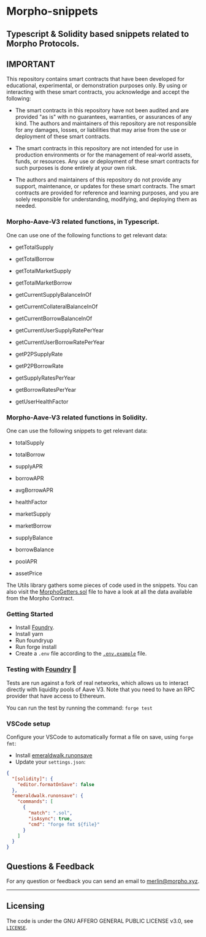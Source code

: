 # Morpho-snippets

## Typescript & Solidity based snippets related to Morpho Protocols.

## IMPORTANT

This repository contains smart contracts that have been developed for educational, experimental, or demonstration purposes only. By using or interacting with these smart contracts, you acknowledge and accept the following:

- The smart contracts in this repository have not been audited and are provided "as is" with no guarantees, warranties, or assurances of any kind. The authors and maintainers of this repository are not responsible for any damages, losses, or liabilities that may arise from the use or deployment of these smart contracts.

- The smart contracts in this repository are not intended for use in production environments or for the management of real-world assets, funds, or resources. Any use or deployment of these smart contracts for such purposes is done entirely at your own risk.

- The authors and maintainers of this repository do not provide any support, maintenance, or updates for these smart contracts. The smart contracts are provided for reference and learning purposes, and you are solely responsible for understanding, modifying, and deploying them as needed.

### Morpho-Aave-V3 related functions, in Typescript.

One can use one of the following functions to get relevant data:

- getTotalSupply
- getTotalBorrow

- getTotalMarketSupply
- getTotalMarketBorrow

- getCurrentSupplyBalanceInOf
- getCurrentCollateralBalanceInOf
- getCurrentBorrowBalanceInOf

- getCurrentUserSupplyRatePerYear
- getCurrentUserBorrowRatePerYear

- getP2PSupplyRate
- getP2PBorrowRate

- getSupplyRatesPerYear
- getBorrowRatesPerYear

- getUserHealthFactor

### Morpho-Aave-V3 related functions in Solidity.

One can use the following snippets to get relevant data:

- totalSupply
- totalBorrow

- supplyAPR
- borrowAPR
- avgBorrowAPR

- healthFactor

- marketSupply
- marketBorrow

- supplyBalance
- borrowBalance

- poolAPR
- assetPrice

The Utils library gathers some pieces of code used in the snippets. You can also visit the [MorphoGetters.sol](https://github.com/morpho-dao/morpho-aave-v3/src/MorphoGetters.sol) file to have a look at all the data available from the Morpho Contract.

### Getting Started

- Install [Foundry](https://github.com/foundry-rs/foundry).
- Install yarn
- Run foundryup
- Run forge install
- Create a `.env` file according to the [`.env.example`](./.env.example) file.

### Testing with [Foundry](https://github.com/foundry-rs/foundry) 🔨

Tests are run against a fork of real networks, which allows us to interact directly with liquidity pools of Aave V3. Note that you need to have an RPC provider that have access to Ethereum.

You can run the test by running the command: `forge test`

### VSCode setup

Configure your VSCode to automatically format a file on save, using `forge fmt`:

- Install [emeraldwalk.runonsave](https://marketplace.visualstudio.com/items?itemName=emeraldwalk.RunOnSave)
- Update your `settings.json`:

```json
{
  "[solidity]": {
    "editor.formatOnSave": false
  },
  "emeraldwalk.runonsave": {
    "commands": [
      {
        "match": ".sol",
        "isAsync": true,
        "cmd": "forge fmt ${file}"
      }
    ]
  }
}
```

## Questions & Feedback

For any question or feedback you can send an email to [merlin@morpho.xyz](mailto:merlin@morpho.xyz).

---

## Licensing

The code is under the GNU AFFERO GENERAL PUBLIC LICENSE v3.0, see [`LICENSE`](./LICENSE).
